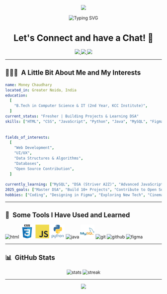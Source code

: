 
<p align="center">
  <img src="https://capsule-render.vercel.app/api?type=waving&color=gradient&text=Hello!&height=100&section=header"/>
</p>

<p align="center">
  <!-- Typing animation -->
  <img src="https://readme-typing-svg.demolab.com?font=Fira%20Code&size=28&duration=3000&pause=800&color=%23207ABC&center=true&vCenter=true&width=800&lines=Hi,+I'm+Money+Chaudhary;CS-IT+Student+|+Web+Developer;Building+Web+Apps+%26+Learning+DSA" alt="Typing SVG"/>
</p>

<h1 align="center">
  Let's Connect and have a Chat! 💬
</h1>

<p align="center">
  <a href="mailto:mihhirrrrrr@gmail.com">
    <img height="50" src="https://user-images.githubusercontent.com/46517096/166972883-f5f1d88c-0246-4374-88ac-ded0f2cf0699.png"/>
  </a>
  <a href="https://www.linkedin.com/in/money-chaudhary">
    <img height="50" src="https://user-images.githubusercontent.com/46517096/166973395-19676cd8-f8ec-4abf-83ff-da8243505b82.png"/>
  </a>
  <a href="https://github.com/Moneyy02">
    <img height="50" src="https://user-images.githubusercontent.com/46517096/166973962-d05d145a-b6a0-4643-bd3d-5ac845679367.png"/>
  </a>
  <!-- Replace the following links with your actual profiles if any -->

---

<h2> 👨🏻‍💻 &nbsp;A Little Bit About Me and My Interests</h2>

```yaml
name: Money Chaudhary
located_in: Greater Noida, India
education:
  [
    "B.Tech in Computer Science & IT (2nd Year, KCC Institute)",
  ]
current_status: "Fresher | Building Projects & Learning DSA"
skills: ["HTML", "CSS", "JavaScript", "Python", "Java", "MySQL", "Figma", "NodeJS", "ExpressJS", "Git", "Github"]


fields_of_interests:
  [
    "Web Development",
    "UI/UX",
    "Data Structures & Algorithms",
    "Databases",
    "Open Source Contribution",
  ]

currently_learning: ["MySQL", "DSA (Striver A2Z)", "Advanced JavaScript"]
2025_goals: ["Master DSA", "Build 10+ Projects", "Contribute to Open Source"]
hobbies: ["Coding", "Designing in Figma", "Exploring New Tech", "Cinema"]
```

---

<h2> 🚀 &nbsp;Some Tools I Have Used and Learned</h2>
<p align="left">
  <img src="https://cdn.jsdelivr.net/gh/devicons/devicon/icons/html5/html5-original.svg" alt="html" width="45" height="45"/>
  <img src="https://raw.githubusercontent.com/devicons/devicon/master/icons/css3/css3-original-wordmark.svg" alt="css3" width="45" height="45"/>
  <img src="https://raw.githubusercontent.com/devicons/devicon/master/icons/javascript/javascript-original.svg" alt="javascript" width="45" height="45"/>
  <img src="https://raw.githubusercontent.com/devicons/devicon/master/icons/python/python-original-wordmark.svg" alt="python" width="45" height="45"/>
  <img src="https://cdn.jsdelivr.net/gh/devicons/devicon/icons/java/java-original.svg" alt="java" width="45" height="45"/>
  <img src="https://raw.githubusercontent.com/devicons/devicon/master/icons/mysql/mysql-original-wordmark.svg" alt="mysql" width="45" height="45"/>
  <img src="https://cdn.jsdelivr.net/gh/devicons/devicon/icons/git/git-original.svg" alt="git" width="45" height="45"/>
  <img src="https://cdn.jsdelivr.net/gh/devicons/devicon/icons/github/github-original.svg" alt="github" width="45" height="45"/>
  <img src="https://cdn.jsdelivr.net/gh/devicons/devicon/icons/figma/figma-original.svg" alt="figma" width="45" height="45"/>
</p>

---

<h2> 📊 &nbsp;GitHub Stats</h2>

<p align="center">
  <!-- Replace 'MoneyChaudhary' with your actual GitHub username if different -->
  <img src="https://github-readme-stats.vercel.app/api?username=MoneyChaudhary&show_icons=true&theme=radical" alt="stats" height="150"/>
  <img src="https://github-readme-streak-stats.herokuapp.com/?user=MoneyChaudhary&theme=radical" alt="streak" height="150"/>
</p>

---

<p align="center">
  <img src="https://capsule-render.vercel.app/api?type=waving&color=gradient&height=100&section=footer"/>
</p>
